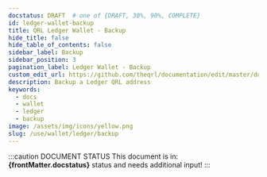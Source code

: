 ```yaml
---
docstatus: DRAFT  # one of {DRAFT, 30%, 90%, COMPLETE}
id: ledger-wallet-backup
title: QRL Ledger Wallet - Backup
hide_title: false
hide_table_of_contents: false
sidebar_label: Backup
sidebar_position: 3
pagination_label: Ledger Wallet - Backup
custom_edit_url: https://github.com/theqrl/documentation/edit/master/docs/basics/what-is-qrl.md
description: Backup a Ledger QRL address
keywords:
  - docs
  - wallet
  - ledger
  - backup
image: /assets/img/icons/yellow.png
slug: /use/wallet/ledger/backup
---
```


:::caution DOCUMENT STATUS 
<span>This document is in: <b>{frontMatter.docstatus}</b> status and needs additional input!</span>
:::